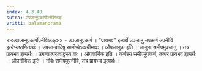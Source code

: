 ```yaml
---
index: 4.3.40
sutra: उपजानूपकर्णोपनीवेष्ठक्
vritti: balamanorama
---
```


<<उपजानूपकर्णोपनीवेष्ठक्>> - उपजानूपकर्ण । "प्रायभव" इत्यर्थे उपजानु उपकर्ण उपनीवि इत्येभ्यष्ठगित्यर्थः । उपजान्वादिषु सामीप्येऽव्ययीभावः । औपजानुक इति । जानुनः समीपमुपजानु । तत्र प्रायभव इत्यर्थः । उगन्तात्परत्वाट्ठस्य कः । औपकर्णिक इति । कर्णस्य समीपमुपकर्ण, तत्पर प्रायभव इत्यर्थः । औपनीविक इति । नीवेः समीपमुपनीवि, तत्र प्रायभव इत्यर्थः । 